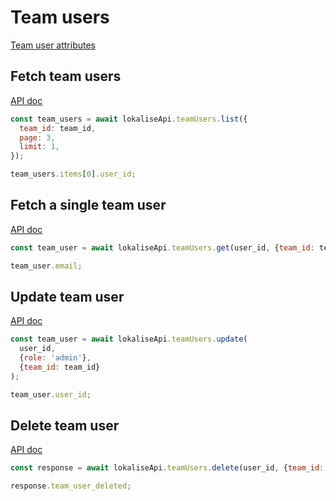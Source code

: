 # Team users

[Team user attributes](https://app.lokalise.com/api2docs/curl/#object-team-users)

## Fetch team users

[API doc](https://app.lokalise.com/api2docs/curl/#transition-list-all-team-users-get)

```js
const team_users = await lokaliseApi.teamUsers.list({
  team_id: team_id,
  page: 3,
  limit: 1,
});

team_users.items[0].user_id;
```

## Fetch a single team user

[API doc](https://app.lokalise.com/api2docs/curl/#transition-retrieve-a-team-user-get)

```js
const team_user = await lokaliseApi.teamUsers.get(user_id, {team_id: team_id});

team_user.email;
```

## Update team user

[API doc](https://app.lokalise.com/api2docs/curl/#transition-update-a-team-user-put)

```js
const team_user = await lokaliseApi.teamUsers.update(
  user_id,
  {role: 'admin'},
  {team_id: team_id}
);

team_user.user_id;
```

## Delete team user

[API doc](https://app.lokalise.com/api2docs/curl/#transition-delete-a-team-user-delete)

```js
const response = await lokaliseApi.teamUsers.delete(user_id, {team_id: team_id});

response.team_user_deleted;
```
